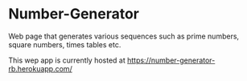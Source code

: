# Number-Generator
Web page that generates various sequences such as prime numbers, square numbers, times tables etc.

This wep app is currently hosted at https://number-generator-rb.herokuapp.com/
